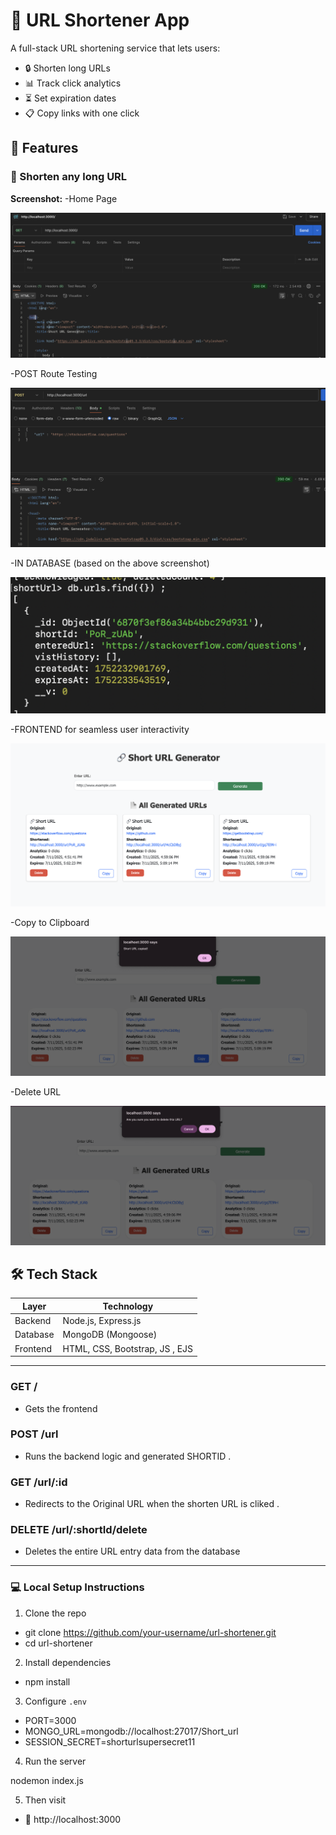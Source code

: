 # 🔗 URL Shortener App

A full-stack URL shortening service that lets users:
- 🔒 Shorten long URLs
- 📊 Track click analytics
- ⏳ Set expiration dates
- 📋 Copy links with one click


## 🚀 Features

### 🔐 Shorten any long URL

**Screenshot:**
-Home Page

![Shorten URL](screenshots/GET.png)

-POST Route Testing 

![Shorten URL](screenshots/POST.png)

-IN DATABASE (based on the above screenshot)

![Shorten URL](screenshots/POST_response.png)

-FRONTEND for seamless user interactivity

![Shorten URL](screenshots/FRONTEND.png)

-Copy to Clipboard 

![Shorten URL](screenshots/COPY.png)

-Delete URL 

![Shorten URL](screenshots/DELETE.png)


## 🛠️ Tech Stack

| Layer     | Technology                |
|-----------|---------------------------|
| Backend   | Node.js, Express.js       |
| Database  | MongoDB (Mongoose)        |
| Frontend  | HTML, CSS, Bootstrap, JS , EJS |


---

### GET /
- Gets the frontend

### POST /url

- Runs the backend logic and generated SHORTID . 

### GET /url/:id

- Redirects to the Original URL when the shorten URL is cliked . 

### DELETE /url/:shortId/delete

- Deletes the entire URL entry data from the database

---

### 💻 Local Setup Instructions

1. Clone the repo  

- git clone https://github.com/your-username/url-shortener.git
- cd url-shortener


2. Install dependencies  

- npm install 


3. Configure `.env`  

- PORT=3000
- MONGO_URL=mongodb://localhost:27017/Short_url
- SESSION_SECRET=shorturlsupersecret11


4. Run the server

nodemon index.js


5. Then visit
- 📍 http://localhost:3000

